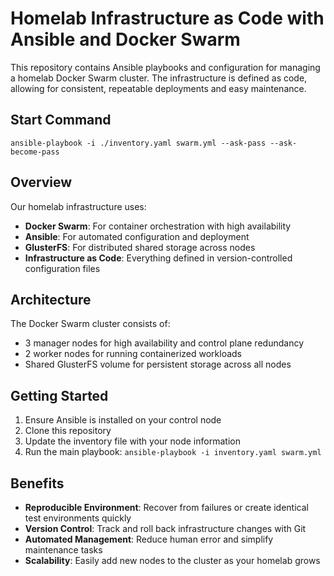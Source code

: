 # Homelab Infrastructure as Code with Ansible and Docker Swarm

This repository contains Ansible playbooks and configuration for managing a homelab Docker Swarm cluster. The infrastructure is defined as code, allowing for consistent, repeatable deployments and easy maintenance.

## Start Command

`ansible-playbook -i ./inventory.yaml swarm.yml --ask-pass --ask-become-pass`

## Overview

Our homelab infrastructure uses:

- **Docker Swarm**: For container orchestration with high availability
- **Ansible**: For automated configuration and deployment
- **GlusterFS**: For distributed shared storage across nodes
- **Infrastructure as Code**: Everything defined in version-controlled configuration files

## Architecture

The Docker Swarm cluster consists of:
- 3 manager nodes for high availability and control plane redundancy
- 2 worker nodes for running containerized workloads
- Shared GlusterFS volume for persistent storage across all nodes

## Getting Started

1. Ensure Ansible is installed on your control node
2. Clone this repository
3. Update the inventory file with your node information
4. Run the main playbook: `ansible-playbook -i inventory.yaml swarm.yml`

## Benefits

- **Reproducible Environment**: Recover from failures or create identical test environments quickly
- **Version Control**: Track and roll back infrastructure changes with Git
- **Automated Management**: Reduce human error and simplify maintenance tasks
- **Scalability**: Easily add new nodes to the cluster as your homelab grows
